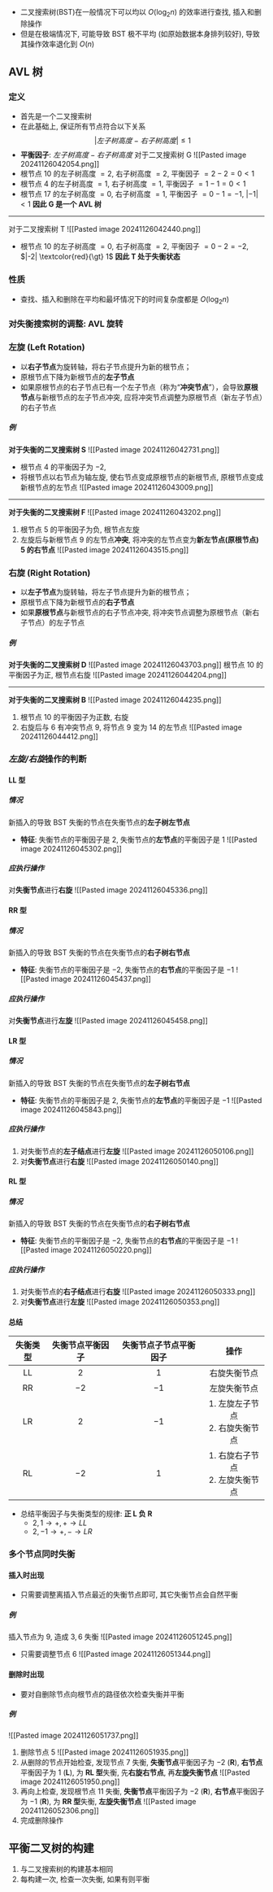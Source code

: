 - 二叉搜索树(BST)在一般情况下可以均以 $O(\log_{2}n)$ 的效率进行查找, 插入和删除操作
- 但是在极端情况下, 可能导致 BST 极不平均 (如原始数据本身排列较好), 导致其操作效率退化到 $O(n)$
## AVL 树
### 定义
- 首先是一个二叉搜索树
- 在此基础上, 保证所有节点符合以下关系
$$
|左子树高度 - 右子树高度| \leq 1
$$
- **平衡因子**: $左子树高度 - 右子树高度$
对于二叉搜索树 G
![[Pasted image 20241126042054.png]]
- 根节点 10 的左子树高度 $=2$, 右子树高度 $=2$, 平衡因子 $=2-2=0 \lt 1$
- 根节点 4 的左子树高度 $=1$, 右子树高度 $=1$, 平衡因子 $=1-1=0 \lt 1$
- 根节点 17 的左子树高度 $=0$, 右子树高度 $=1$, 平衡因子 $=0-1=-1$, $|-1| \lt 1$
**因此 G 是一个 AVL 树**

---

对于二叉搜索树 T
![[Pasted image 20241126042440.png]]
- 根节点 10 的左子树高度 $=0$, 右子树高度 $=2$, 平衡因子 $=0-2=-2$, $|-2| \textcolor{red}{\gt} 1$
**因此 T 处于失衡状态**
### 性质
- 查找、插入和删除在平均和最坏情况下的时间复杂度都是 $O(\log_{2}n)$
### 对失衡搜索树的调整: AVL 旋转
### 左旋 (Left Rotation)
- 以**右子节点**为旋转轴，将右子节点提升为新的根节点；
- 原根节点下降为新根节点的**左子节点**
- 如果原根节点的右子节点已有一个左子节点（称为“**冲突节点**”），会导致**原根节点**与新根节点的左子节点冲突, 应将冲突节点调整为原根节点（新左子节点）的右子节点
##### 例
**对于失衡的二叉搜索树 S**
![[Pasted image 20241126042731.png]]
- 根节点 4 的平衡因子为 $-2$,
- 将根节点以右节点为轴左旋, 使右节点变成原根节点的新根节点, 原根节点变成新根节点的左节点
![[Pasted image 20241126043009.png]]

---

**对于失衡的二叉搜索树 F**
![[Pasted image 20241126043202.png]]
1. 根节点 $5$ 的平衡因子为负, 根节点左旋
2. 左旋后与新根节点 $9$ 的左节点**冲突**, 将冲突的左节点变为**新左节点(原根节点) $5$ 的右节点**
![[Pasted image 20241126043515.png]]
### 右旋 (Right Rotation)
- 以**左子节点**为旋转轴，将左子节点提升为新的根节点；
- 原根节点下降为新根节点的**右子节点**
- 如果**原根节点**与新根节点的右子节点冲突, 将冲突节点调整为原根节点（新右子节点）的左子节点
##### 例
**对于失衡的二叉搜索树 D**
![[Pasted image 20241126043703.png]]
根节点 $10$ 的平衡因子为正, 根节点右旋
![[Pasted image 20241126044204.png]]

--- 

**对于失衡的二叉搜索树 B**
![[Pasted image 20241126044235.png]]
1. 根节点 $10$ 的平衡因子为正数, 右旋
2. 右旋后与 $6$ 有冲突节点 $9$, 将节点 $9$ 变为 $14$ 的左节点
![[Pasted image 20241126044412.png]]
### *左旋/右旋*操作的判断
#### LL 型
##### 情况
新插入的导致 BST 失衡的节点在失衡节点的**左子树左节点**
- **特征**: 失衡节点的平衡因子是 $2$, 失衡节点的**左节点**的平衡因子是 $1$
![[Pasted image 20241126045302.png]]
##### 应执行操作
对**失衡节点**进行**右旋**
![[Pasted image 20241126045336.png]]
#### RR 型
##### 情况
新插入的导致 BST 失衡的节点在失衡节点的**右子树右节点**
- **特征**: 失衡节点的平衡因子是 $-2$, 失衡节点的**右节点**的平衡因子是 $-1$
![[Pasted image 20241126045437.png]]
##### 应执行操作
对**失衡节点**进行**左旋**
![[Pasted image 20241126045458.png]]
#### LR 型
##### 情况
新插入的导致 BST 失衡的节点在失衡节点的**左子树右节点**
- **特征**: 失衡节点的平衡因子是 $2$, 失衡节点的**左节点**的平衡因子是 $-1$
![[Pasted image 20241126045843.png]]
##### 应执行操作
1. 对失衡节点的**左子结点**进行**左旋**
	![[Pasted image 20241126050106.png]]
1. 对**失衡节点**进行**右旋**
	![[Pasted image 20241126050140.png]]
#### RL 型
##### 情况
新插入的导致 BST 失衡的节点在失衡节点的**右子树右节点**
- **特征**: 失衡节点的平衡因子是 $-2$, 失衡节点的**右节点**的平衡因子是 $-1$
![[Pasted image 20241126050220.png]]

##### 应执行操作
1. 对失衡节点的**右子结点**进行**右旋**
	![[Pasted image 20241126050333.png]]
2. 对**失衡节点**进行**左旋**
	![[Pasted image 20241126050353.png]]
#### 总结

| **失衡类型** | **失衡节点平衡因子** | **失衡节点子节点平衡因子** |         **操作**         |
| :------: | :----------: | :-------------: | :--------------------: |
|    LL    |     $2$      |       $1$       |         右旋失衡节点         |
|    RR    |     $-2$     |      $-1$       |         左旋失衡节点         |
|    LR    |     $2$      |      $-1$       | 1. 左旋左子节点<br>2. 右旋失衡节点 |
|    RL    |     $-2$     |       $1$       | 1. 右旋右子节点<br>2. 左旋失衡节点 |
- 总结平衡因子与失衡类型的规律: **正 L 负 R**
	- $2,1 \to +,+ \to LL$
	- $2,-1 \to +,- \to LR$
### 多个节点同时失衡
#### 插入时出现
- 只需要调整离插入节点最近的失衡节点即可, 其它失衡节点会自然平衡
##### 例
插入节点为 $9$, 造成 $3,6$ 失衡
![[Pasted image 20241126051245.png]]
- 只需要调整节点 $6$
	![[Pasted image 20241126051344.png]]
#### 删除时出现
- 要对自删除节点向根节点的路径依次检查失衡并平衡
##### 例
![[Pasted image 20241126051737.png]]
1. 删除节点 5
	![[Pasted image 20241126051935.png]]
2. 从删除的节点开始检查, 发现节点 $7$ 失衡, **失衡节点**平衡因子为 $-2$ (**R**), **右节点**平衡因子为 $1$ (**L**), 为 **RL 型**失衡, 先**右旋右节点**, 再**左旋失衡节点**
	![[Pasted image 20241126051950.png]]
3. 再向上检查, 发现根节点 $11$ 失衡, **失衡节点**平衡因子为 $-2$ (**R**), **右节点**平衡因子为 $-1$ (**R**), 为 **RR 型**失衡, **左旋失衡节点**
	![[Pasted image 20241126052306.png]]
4. 完成删除操作
## 平衡二叉树的构建
1. 与二叉搜索树的构建基本相同
2. 每构建一次, 检查一次失衡, 如果有则平衡
